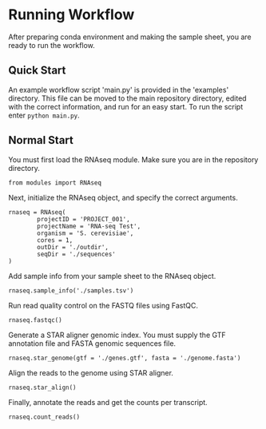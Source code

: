# Running Workflow

After preparing conda environment and making the sample sheet, you are ready to run the workflow. 

## Quick Start

An example workflow script 'main.py' is provided in the 'examples' directory. This file can be moved to the main repository directory, edited with the correct information, and run for an easy start. To run the script enter `python main.py`.

## Normal Start

You must first load the RNAseq module. Make sure you are in the repository directory.

```
from modules import RNAseq
```

Next, initialize the RNAseq object, and specify the correct arguments.

```
rnaseq = RNAseq(
        projectID = 'PROJECT_001',
        projectName = 'RNA-seq Test',
        organism = 'S. cerevisiae',
        cores = 1,
        outDir = './outdir',
        seqDir = './sequences'
)
```

Add sample info from your sample sheet to the RNAseq object.

```
rnaseq.sample_info('./samples.tsv')
```

Run read quality control on the FASTQ files using FastQC.

```
rnaseq.fastqc()
```

Generate a STAR aligner genomic index. You must supply the GTF annotation file and FASTA genomic sequences file.

```
rnaseq.star_genome(gtf = './genes.gtf', fasta = './genome.fasta')
```

Align the reads to the genome using STAR aligner.

```
rnaseq.star_align()
```

Finally, annotate the reads and get the counts per transcript.

```
rnaseq.count_reads()
```
